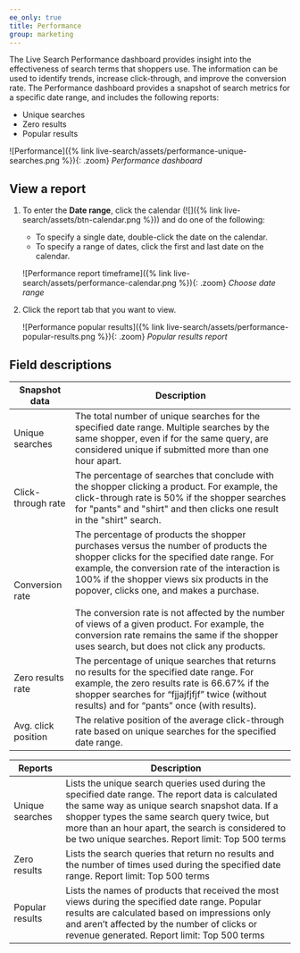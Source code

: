 ```yaml
---
ee_only: true
title: Performance
group: marketing
---
```


The Live Search Performance dashboard provides insight into the effectiveness of search terms that shoppers use. The information can be used to identify trends, increase click-through, and improve the conversion rate. The Performance dashboard provides a snapshot of search metrics for a specific date range, and includes the following reports:

- Unique searches
- Zero results
- Popular results

![Performance]({% link live-search/assets/performance-unique-searches.png %}){: .zoom}
_Performance dashboard_

## View a report

1. To enter the **Date range**, click the calendar (![]({% link live-search/assets/btn-calendar.png %})) and do one of the following:

   - To specify a single date, double-click the date on the calendar.
   - To specify a range of dates, click the first and last date on the calendar.

   ![Performance report timeframe]({% link live-search/assets/performance-calendar.png %}){: .zoom}
   _Choose date range_

1. Click the report tab that you want to view.

   ![Performance popular results]({% link live-search/assets/performance-popular-results.png %}){: .zoom}
   _Popular results report_

## Field descriptions

|Snapshot data |Description|
|--- |--- |
|Unique searches |The total number of unique searches for the specified date range. Multiple searches by the same shopper, even if for the same query, are considered unique if submitted more than one hour apart. |
|Click-through rate|The percentage of searches that conclude with the shopper clicking a product. For example, the click-through rate is 50% if the shopper searches for "pants" and "shirt" and then clicks one result in the "shirt" search. |
|Conversion rate |The percentage of products the shopper purchases versus the number of products the shopper clicks for the specified date range. For example, the conversion rate of the interaction is 100% if the shopper views six products in the popover, clicks one, and makes a purchase. <br /><br />The conversion rate is not affected by the number of views of a given product. For example, the conversion rate remains the same if the shopper uses search, but does not click any products. |
|Zero results rate|The percentage of unique searches that returns no results for the specified date range. For example, the zero results rate is 66.67% if the shopper searches for “fjjajfjfjf” twice (without results) and for “pants” once (with results). |
|Avg. click position|The relative position of the average click-through rate based on unique searches for the specified date range. |

|Reports |Description|
|--- |--- |
|Unique searches |Lists the unique search queries used during the specified date range. The report data is calculated the same way as unique search snapshot data. If a shopper types the same search query twice, but more than an hour apart, the search is considered to be two unique searches. Report limit: Top 500 terms |
|Zero results |Lists the search queries that return no results and the number of times used during the specified date range. Report limit: Top 500 terms |
|Popular results |Lists the names of products that received the most views during the specified date range. Popular results are calculated based on impressions only and aren’t affected by the number of clicks or revenue generated. Report limit: Top 500 terms |

